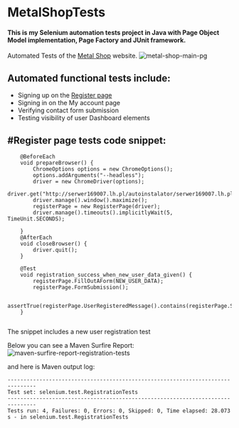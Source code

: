 # MetalShopTests
#### This is my Selenium automation tests project in Java with Page Object Model implementation, Page Factory and JUnit framework.

Automated Tests of the [Metal Shop](http://serwer169007.lh.pl/autoinstalator/serwer169007.lh.pl/wordpress10772/ "Softie's Metal Shop Homepage") website.
![metal-shop-main-pg](https://user-images.githubusercontent.com/120977639/229567796-15e8d500-ab8f-4ec8-8974-f92fc62c31bb.png)

## Automated functional tests include:
- Signing up on the [Register page](#register-page-tests-code-snippet)
- Signing in on the My account page
- Verifying contact form submission
- Testing visibility of user Dashboard elements

## #Register page tests code snippet:
```
    @BeforeEach
    void prepareBrowser() {
        ChromeOptions options = new ChromeOptions();
        options.addArguments("--headless");
        driver = new ChromeDriver(options);
        driver.get("http://serwer169007.lh.pl/autoinstalator/serwer169007.lh.pl/wordpress10772/register/");
        driver.manage().window().maximize();
        registerPage = new RegisterPage(driver);
        driver.manage().timeouts().implicitlyWait(5, TimeUnit.SECONDS);

    }
    @AfterEach
    void closeBrowser() {
        driver.quit();
    }

    @Test
    void registration_success_when_new_user_data_given() {
        registerPage.FillOutAForm(NEW_USER_DATA);
        registerPage.FormSubmission();

        assertTrue(registerPage.UserRegisteredMessage().contains(registerPage.ShouldDisplayText_RegistrationSuccess));
    }
    
```
The snippet includes a new user registration test

Below you can see a Maven Surfire Report:
![maven-surfire-report-registration-tests](https://user-images.githubusercontent.com/120977639/229592446-3b04929b-9ecd-45a4-b62c-678f0dd27b7d.png)

and here is Maven output log:
```
-------------------------------------------------------------------------------
Test set: selenium.test.RegistrationTests
-------------------------------------------------------------------------------
Tests run: 4, Failures: 0, Errors: 0, Skipped: 0, Time elapsed: 28.073 s - in selenium.test.RegistrationTests
```

